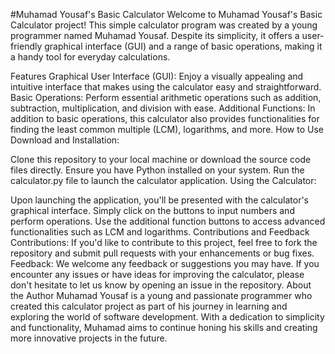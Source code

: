 #Muhamad Yousaf's Basic Calculator
Welcome to Muhamad Yousaf's Basic Calculator project! This simple calculator program was created by a young programmer named Muhamad Yousaf. Despite its simplicity, it offers a user-friendly graphical interface (GUI) and a range of basic operations, making it a handy tool for everyday calculations.

Features
Graphical User Interface (GUI): Enjoy a visually appealing and intuitive interface that makes using the calculator easy and straightforward.
Basic Operations: Perform essential arithmetic operations such as addition, subtraction, multiplication, and division with ease.
Additional Functions: In addition to basic operations, this calculator also provides functionalities for finding the least common multiple (LCM), logarithms, and more.
How to Use
Download and Installation:

Clone this repository to your local machine or download the source code files directly.
Ensure you have Python installed on your system.
Run the calculator.py file to launch the calculator application.
Using the Calculator:

Upon launching the application, you'll be presented with the calculator's graphical interface.
Simply click on the buttons to input numbers and perform operations.
Use the additional function buttons to access advanced functionalities such as LCM and logarithms.
Contributions and Feedback
Contributions: If you'd like to contribute to this project, feel free to fork the repository and submit pull requests with your enhancements or bug fixes.
Feedback: We welcome any feedback or suggestions you may have. If you encounter any issues or have ideas for improving the calculator, please don't hesitate to let us know by opening an issue in the repository.
About the Author
Muhamad Yousaf is a young and passionate programmer who created this calculator project as part of his journey in learning and exploring the world of software development. With a dedication to simplicity and functionality, Muhamad aims to continue honing his skills and creating more innovative projects in the future.

